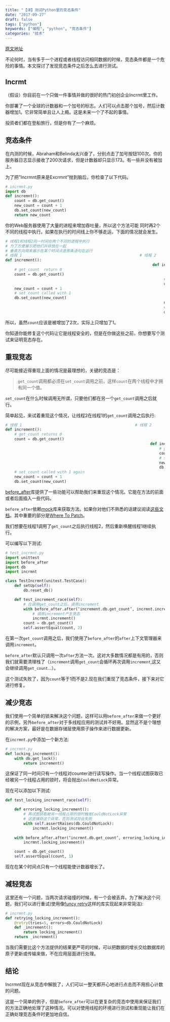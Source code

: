 ```yaml
---
title: "【译】测试Python里的竞态条件"
date: "2017-09-27"
draft: false
tags: ["python"]
keywords: ["编程", "python", "竞态条件"]
categories: "技术"
---
```




[原文地址](http://www.oreills.co.uk/2015/03/01/testing-race-conditions-in-python.html)

不论何时，当有多于一个进程或者线程访问相同数据的时候，竞态条件都是一个危险的事情。本文探讨了发现竞态条件之后怎么去进行测试。  

## Incrmt  

（假设）你目前在一个只做一件事情并做的很好的热门初创企业Incrmt里工作。  

你部署了一个全球的计数器和一个加号的标志。人们可以点击那个加号，然后计数器增加1。它非常简单且让人上瘾。这是未来一个了不起的事情。  

投资者们都在登船旅行，但是你有了一个麻烦。  

## 竞态条件  

在内测的时候，Abraham和Belinda太兴奋了，分别点击了加号按钮100次。你的服务器日志显示接收了200次请求，但是计数器却只显示173。有一些并没有被加上。  

为了把”Incrmnt原来是Excrmnt”抛到脑后，你检查了以下代码。  

```python
# incrmnt.py
import db
def incremnt():
    count = db.get_count()
    new_count = count + 1
    db.set_count(new_count)
    return new_count
```

你的Web服务器使用了大量的进程来增加吞吐量，所以这个方法可能 同时再2个不同的线程中执行。如果在执行的时间线上你不够走运，下面的情况就会发生。  

```python
# 线程1和线程2同一时间在两个不同的进程中执行  
# 为了方便展示把他们并排放在一起  
# 垂直方向用来展示在某个时间点是那条语句在运行  
# 线程 1                                                    # 线程 2  
def increment():
                                                                 def increment():
    # get_count  return 0
    count = db.get_count()
                                                                      # get_count return 0 again
                                                                      count = db.get_count()
    new_count = count + 1
    # set_count called with 1
    db.set_count(new_count)
                                                                      new_count = count + 1
                                                                      # set_count called with 1 again
                                                                      db.set_count(new_count)
```

所以，虽然`count`应该是被增加了2次，实际上只增加了1。  

你知道你能修复这个代码让它是线程安全的，但是在你做这些之前，你想要写个测试来证明竞态存在。  

## 重现竞态  

尽可能接近得重现上面的情况是最理想的，关键的竞态是：  

> `get_count`调用都必须在`set_count`调用之前，这样`count`在两个线程中才拥有同一个值。  

`set_count`在什么时候调用无所谓，只要他们都在另一个`get_count`调用之后就行。  

简单起见，来试着重现这个情况，让线程2在线程1的`get_count`调用之后执行:  

```python
# 线程 1                                                  # 线程 2
def increment():
    # get_count returns 0
    count = db.get_count()
                                                                def increment():
                                                                    # get_count returns 0 again
                                                                    count = db.get_count()
                                                                    # set_count called with 1
                                                                    new_count = count + 1
                                                                    db.set_count(new_count)
    # set_count called with 1 again
    new_count = count + 1
    db.set_count(new_count)
```

[before_after](https://pypi.python.org/pypi/before_after/)库提供了一些功能可以帮助我们来重现这个情况。它能在方法的前面或者后面插入一些代码。  

`before_after`依赖[mock](https://pypi.python.org/pypi/mock)库来获取方法。如果你对他们不熟悉的话建议阅读[这些文档](http://www.voidspace.org.uk/python/mock/)。其中重要的部分是[Where To Patch](http://www.voidspace.org.uk/python/mock/patch.html#where-to-patch)。  

我们想要在线程1调用了`get_count`之后执行线程2，然后重新唤醒线程1继续执行。  

可以编写以下测试:  

```python
# test_incrmnt.py  
import unittest
import before_after
import db
import incrmnt

class TestIncrmnt(unitest.TestCase):
    def setUp(self):
        db.reset_db()

    def test_increment_race(self):
        # 在调用get_count之后，调用increment
        with before_after.after(‘increment.db.get_count’, incrmnt.increment):
            # 调用increment产生竞态  
            incrmnt.increment()
        count = db.get_count()
        self.assertEqual(count, 2)
```

在第一次`get_count`调用之后，我们使用了`before_after`的`after`上下文管理器来调用`increment`。  

`before_after`默认只调用一次`after`方法一次。这对大多数情况都是有用的，否则我们就需要清理栈了（`increment`调用`get_count`会循环再次调用`increment`,这又会继续调用`get_count`…）。  

这个测试失败了，因为`count`等于1而不是2.现在我们重现了竞态条件，接下来对它进行修复。  

## 减少竞态  

我们使用一个简单的锁来解决这个问题，这样可以用`before_after`来做一个更好的示例，另外`before_after`对于多线程应用的测试并不好用。显然这不是个理想的解决方案，最好是在数据存储层使用原子操作来进行数据更新。  

在`incrmnt.py`中添加一个新方法:  

```python
# incrmnt.py
def locking_increment():
    with db.get_lock():
        return increment()
```

这保证了同一时间只有一个线程对counter进行读写操作。当一个线程试图获取已经被另一个线程占用的锁时，将会抛出`CouldNotLock`异常。  

现在可以添加以下测试:   

```python
def test_locking_increment_race(self):

    def erroring_locking_increment():
        # 再试图获取被另一线程占用的锁时触发CouldNotLock异常
        # 这里捕获这个异常，否则测试将会失败
        with self.assertRaises(db.CouldNotLock):
            incrmnt.locking_increment()
    
    with before_after.after(‘incrmnt.db.get_count’, erroring_locking_increment):
        incrmnt.locking_increment()

    count = db.get_count()
    self.assertEqual(count, 1)
```

现在在某个时间点只有一个线程能使计数器增长了。  

## 减轻竞态  

这里还有一个问题，当两次请求碰撞的时候，有一个会被丢弃。为了解决这个问题，我们可以进行重试(使用像[funcy retry](http://funcy.readthedocs.org/en/stable/flow.html#retry)这样的库实现起来非常简洁):  

```python
# incrmnt.py  
def retrying_locking_increment():
    @retry(tries=5, errors=db.CouldNotLock)
    def _increment():
        return locking_increment()
    return _increment()
```

当我们需要比这个方法提供的结果更严苛的时候，可以把数据的增长交给数据库的原子更新或传输来做，不在应用层面进行处理。    

## 结论  

Incrmnt现在从竞态中解脱了，人们可以一整天都开心地进行点击而不用担心计数的问题。  

这是一个简单的例子，但是`before_after`可以在更复杂的竞态中使用来保证我们的方法正确地处理了这种情况。可以对使用线程的环境进行测试和重现能让我们在正确处理竞态条件时更加地自信。